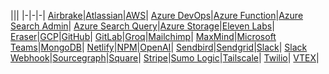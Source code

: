 |||
|-|-|-|
[Airbrake](/docs/tutorials/airbrake)|[Atlassian](/docs/tutorials/atlassian)|[AWS](/docs/tutorials/aws)|
[Azure DevOps](/docs/tutorials/azuredevops)|[Azure Function](/docs/tutorials/azurefunctionkey)|[Azure Search Admin](/docs/tutorials/azuresearchadmin)|
[Azure Search Query](/docs/tutorials/azuresearchquery)|[Azure Storage](/docs/tutorials/azure)|[Eleven Labs](/docs/tutorials/elevenlabs)|
[Eraser](/docs/tutorials/eraser)|[GCP](/docs/tutorials/gcp)|[GitHub](/docs/tutorials/github)|
[GitLab](/docs/tutorials/gitlab)|[Groq](/docs/tutorials/groq)|[Mailchimp](/docs/tutorials/mailchimp)|
[MaxMind](/docs/tutorials/maxmind)|[Microsoft Teams](/docs/tutorials/microsoftteams)|[MongoDB](/docs/tutorials/mongo)|
[Netlify](/docs/tutorials/netlify)|[NPM](/docs/tutorials/npm)|[OpenAI](/docs/tutorials/openai)|
[Sendbird](/docs/tutorials/sendbird)|[Sendgrid](/docs/tutorials/sendgrid)|[Slack](/docs/tutorials/slack)|
[Slack Webhook](/docs/tutorials/slack-webhook)|[Sourcegraph](/docs/tutorials/sourcegraph)|[Square](/docs/tutorials/square)|
[Stripe](/docs/tutorials/stripe)|[Sumo Logic](/docs/tutorials/sumologic)|[Tailscale](/docs/tutorials/tailscale)|
[Twilio](/docs/tutorials/twilio)|
[VTEX](/docs/tutorials/vtex)|
